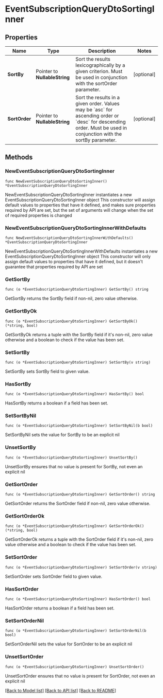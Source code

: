 # EventSubscriptionQueryDtoSortingInner

## Properties

Name | Type | Description | Notes
------------ | ------------- | ------------- | -------------
**SortBy** | Pointer to **NullableString** | Sort the results lexicographically by a given criterion. Must be used in conjunction with the sortOrder parameter. | [optional] 
**SortOrder** | Pointer to **NullableString** | Sort the results in a given order. Values may be &#x60;asc&#x60; for ascending order or &#x60;desc&#x60; for descending order. Must be used in conjunction with the sortBy parameter. | [optional] 

## Methods

### NewEventSubscriptionQueryDtoSortingInner

`func NewEventSubscriptionQueryDtoSortingInner() *EventSubscriptionQueryDtoSortingInner`

NewEventSubscriptionQueryDtoSortingInner instantiates a new EventSubscriptionQueryDtoSortingInner object
This constructor will assign default values to properties that have it defined,
and makes sure properties required by API are set, but the set of arguments
will change when the set of required properties is changed

### NewEventSubscriptionQueryDtoSortingInnerWithDefaults

`func NewEventSubscriptionQueryDtoSortingInnerWithDefaults() *EventSubscriptionQueryDtoSortingInner`

NewEventSubscriptionQueryDtoSortingInnerWithDefaults instantiates a new EventSubscriptionQueryDtoSortingInner object
This constructor will only assign default values to properties that have it defined,
but it doesn't guarantee that properties required by API are set

### GetSortBy

`func (o *EventSubscriptionQueryDtoSortingInner) GetSortBy() string`

GetSortBy returns the SortBy field if non-nil, zero value otherwise.

### GetSortByOk

`func (o *EventSubscriptionQueryDtoSortingInner) GetSortByOk() (*string, bool)`

GetSortByOk returns a tuple with the SortBy field if it's non-nil, zero value otherwise
and a boolean to check if the value has been set.

### SetSortBy

`func (o *EventSubscriptionQueryDtoSortingInner) SetSortBy(v string)`

SetSortBy sets SortBy field to given value.

### HasSortBy

`func (o *EventSubscriptionQueryDtoSortingInner) HasSortBy() bool`

HasSortBy returns a boolean if a field has been set.

### SetSortByNil

`func (o *EventSubscriptionQueryDtoSortingInner) SetSortByNil(b bool)`

 SetSortByNil sets the value for SortBy to be an explicit nil

### UnsetSortBy
`func (o *EventSubscriptionQueryDtoSortingInner) UnsetSortBy()`

UnsetSortBy ensures that no value is present for SortBy, not even an explicit nil
### GetSortOrder

`func (o *EventSubscriptionQueryDtoSortingInner) GetSortOrder() string`

GetSortOrder returns the SortOrder field if non-nil, zero value otherwise.

### GetSortOrderOk

`func (o *EventSubscriptionQueryDtoSortingInner) GetSortOrderOk() (*string, bool)`

GetSortOrderOk returns a tuple with the SortOrder field if it's non-nil, zero value otherwise
and a boolean to check if the value has been set.

### SetSortOrder

`func (o *EventSubscriptionQueryDtoSortingInner) SetSortOrder(v string)`

SetSortOrder sets SortOrder field to given value.

### HasSortOrder

`func (o *EventSubscriptionQueryDtoSortingInner) HasSortOrder() bool`

HasSortOrder returns a boolean if a field has been set.

### SetSortOrderNil

`func (o *EventSubscriptionQueryDtoSortingInner) SetSortOrderNil(b bool)`

 SetSortOrderNil sets the value for SortOrder to be an explicit nil

### UnsetSortOrder
`func (o *EventSubscriptionQueryDtoSortingInner) UnsetSortOrder()`

UnsetSortOrder ensures that no value is present for SortOrder, not even an explicit nil

[[Back to Model list]](../README.md#documentation-for-models) [[Back to API list]](../README.md#documentation-for-api-endpoints) [[Back to README]](../README.md)


